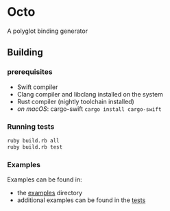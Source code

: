 # Octo

A polyglot binding generator

## Building

### prerequisites

- Swift compiler
- Clang compiler and libclang installed on the system
- Rust compiler (nightly toolchain installed)
- *on macOS*: cargo-swift `cargo install cargo-swift`

### Running tests

```sh
ruby build.rb all
ruby build.rb test
```

### Examples

Examples can be found in:
- the [examples](/examples) directory
- additional examples can be found in the [tests](/Tests/OctoExecutionTests/resources)
